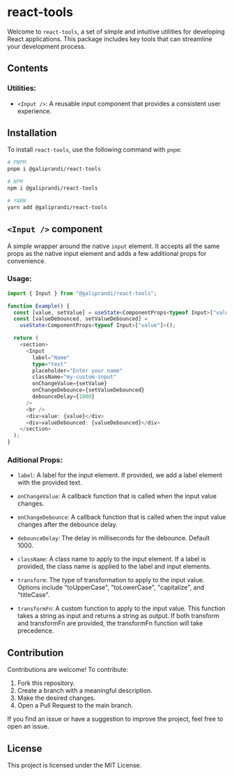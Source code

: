 # react-tools

Welcome to `react-tools`, a set of simple and intuitive utilities for developing React applications. This package includes key tools that can streamline your development process.

## Contents

### Utilities:

- `<Input />`: A reusable input component that provides a consistent user experience.

## Installation

To install `react-tools`, use the following command with `pnpm`:

```bash
# PNPM
pnpm i @galiprandi/react-tools

# NPM
npm i @galiprandi/react-tools

# YARN
yarn add @galiprandi/react-tools
```

## `<Input />` component

A simple wrapper around the native `input` element. It accepts all the same props as the native input element and adds a few additional props for convenience.

### Usage:

```ts
import { Input } from "@galiprandi/react-tools";

function Example() {
  const [value, setValue] = useState<ComponentProps<typeof Input>["value"]>();
  const [valueDebounced, setValueDebounced] =
    useState<ComponentProps<typeof Input>["value"]>();

  return (
    <section>
      <Input
        label="Name"
        type="text"
        placeholder="Enter your name"
        className="my-custom-input"
        onChangeValue={setValue}
        onChangeDebounce={setValueDebounced}
        debounceDelay={1000}
      />
      <br />
      <div>value: {value}</div>
      <div>valueDebounced: {valueDebounced}</div>
    </section>
  );
}
```

### Aditional Props:

- `label`: A label for the input element. If provided, we add a label element with the provided text.

- `onChangeValue`: A callback function that is called when the input value changes.

- `onChangeDebounce`: A callback function that is called when the input value changes after the debounce delay.

- `debounceDelay`: The delay in milliseconds for the debounce. Default 1000.

- `className`: A class name to apply to the input element. If a label is provided, the class name is applied to the label and input elements.

- `transform`: The type of transformation to apply to the input value. Options include "toUpperCase", "toLowerCase", "capitalize", and "titleCase".

- `transformFn`: A custom function to apply to the input value. This function takes a string as input and returns a string as output. If both transform and transformFn are provided, the transformFn function will take precedence.

## Contribution

Contributions are welcome! To contribute:

1. Fork this repository.
2. Create a branch with a meaningful description.
3. Make the desired changes.
4. Open a Pull Request to the main branch.

If you find an issue or have a suggestion to improve the project, feel free to open an issue.

## License

This project is licensed under the MIT License.
